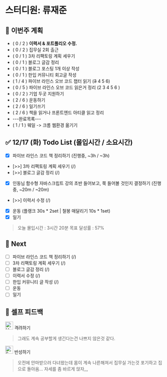 # 스터디원: 류재준

## 🚀 이번주 계획
- ( 0 / 2 ) **이력서 & 포트폴리오 수정.**
- ( 0 / 2 ) 집무실 2회 출근
- ( 0 / 1 ) 3차 리팩토링 계획 세우기
- ( 0 / 1 ) 블로그 글감 정리
- ( 0 / 1 ) 블로그 포스팅 1개 이상 작성
- ( 0 / 1 ) 한입 커뮤니티 회고글 작성
- ( 1 / 4 ) 파이브 라인스 오브 코드 챕터 읽기 (~~3~~ 4 5 6)
- ( 0 / 5 ) 파이브 라인스 오브 코드 읽은거 정리 (2 3 4 5 6 ) 
- ( 0 / 2 ) 기업 두곳 지원하기
- ( 2 / 6 ) 운동하기
- ( 2 / 6 ) 일기쓰기
- ( 2 / 6 ) 책을 읽거나 프론트엔드 아티클 읽고 정리
- ---완료목록---
- ( 1 / 1 ) 웨일 -> 크롬 웹환경 옮기기

## ✅ 12/17 (화) Todo List (몰입시간 / 소요시간)
- [x] 파이브 라인스 코드 책 정리하기 (진행중, ~3h / ~3h)
- [>>] 3차 리팩토링 계획 세우기 (/)
- [>>] 블로그 글감 정리 (/)
- [x] 인동님 함수형 자바스크립트 강의 초반 들어보고, 쭉 들어볼 것인지 결정하기 (진행중, ~20m / ~20m)
- [>>] 이력서 수정 (/)
- [x] 운동 (플랭크 30s * 2set | 철봉 매달리기 10s * 1set)
- [x] 일기

> 오늘 몰입시간 : 3시간 20분
> 목표 달성률 : 57%

## 🌱 Next
- [ ] 파이브 라인스 코드 책 정리하기 (/)
- [ ] 3차 리팩토링 계획 세우기 (/)
- [ ] 블로그 글감 정리 (/)
- [ ] 이력서 수정 (/)
- [ ] 한입 커뮤니티 글 작성 (/)
- [ ] 운동
- [ ] 일기

## 🎉 셀프 피드백

<img src="https://raw.githubusercontent.com/Tarikul-Islam-Anik/Animated-Fluent-Emojis/master/Emojis/Smilies/Hugging%20Face.png" alt="Hugging Face" width="25" height="25"> 격려하기</img>
> 그래도 계속 공부할게 생긴다는건 나쁘지 않은것 같다.

<img src="https://raw.githubusercontent.com/Tarikul-Islam-Anik/Animated-Fluent-Emojis/master/Emojis/Smilies/Face%20with%20Monocle.png" alt="Face with Monocle" width="25" height="25"> 반성하기</img>
> 오전에 안마받으러 다녀왔는데 몸이 계속 나른해져서 집무실 가는것 포기하고 집으로 돌아옴... 자세를 좀 바르게 앉자,,,
